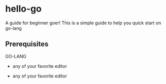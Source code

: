 # hello-go

A guide for beginner goer!
This is a simple guide to help you quick start on go-lang

## Prerequisites
GO-LANG

* any of your favorite editor 

* any of your favorite editor 
